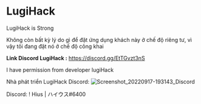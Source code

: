 # LugiHack
LugiHack is Strong 




Không còn bất kỳ lý do gì để đặt ứng dụng khách này ở chế độ riêng tư, vì vậy tôi đang đặt nó ở chế độ công khai



**Link Discord LugiHack :** https://discord.gg/EtTGvzt3nS 

I have permission from developer lugiHack

Nhà phát triển LugiHack Discord:                                     ![Screenshot_20220917-193143_Discord](https://user-images.githubusercontent.com/111576443/190856888-cc432e21-0d82-49a4-bbc0-7b330f654bd2.jpg)


Discord: ! Hius | ハイウス#6400
